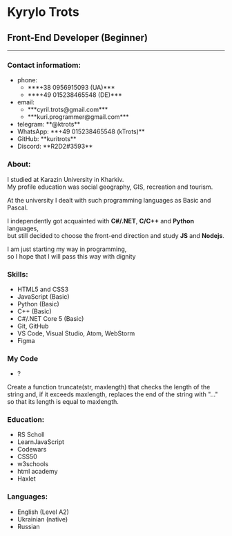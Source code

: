 # Kyrylo Trots

## Front-End Developer (Beginner)

---

### Contact informatiom:
<ul>
   <li>phone: 
      <ul>
         <li>***+38 0956915093 (UA)***</li>
         <li>***+49 015238465548 (DE)***</li>
      </ul>
   </li>
   <li>email:
      <ul>
         <li>***cyril.trots@gmail.com***</li>
         <li>***kuri.programmer@gmail.com***</li>
      </ul>
   </li>
   <li>telegram: **@ktrots**</li>
   <li>WhatsApp: **+49 015238465548 (kTrots)**</li>
   <li>GitHub: **kuritrots**</li>
   <li>Discord: **R2D2#3593**</li>
</ul>

### About:
<p>I studied at Karazin University in Kharkiv.<br/> 
My profile education was social geography, GIS, recreation and tourism.<br/>

At the university I dealt with such programming languages as Basic and Pascal.<br/>

I independently got acquainted with **C#/.NET**, **C/C++** and **Python** languages,<br/> 
but still decided to choose the front-end direction and study **JS** and **Nodejs**.<br/>

I am just starting my way in programming,<br/>
so I hope that I will pass this way with dignity</p>

### Skills:
- HTML5 and CSS3
- JavaScript (Basic)
- Python (Basic)
- C++ (Basic)
- C#/.NET Core 5 (Basic)
- Git, GitHub
- VS Code, Visual Studio, Atom, WebStorm
- Figma

### My Code
- ?
<p>Create a function truncate(str, maxlength) that checks the length of the string and, 
if it exceeds maxlength, replaces the end of the string with "..." so that its length is equal to maxlength.</p>

### Education:
- RS Scholl
- LearnJavaScript
- Codewars
- CSS50
- w3schools
- html academy
- Haxlet
  
### Languages:
- English (Level A2)
- Ukrainian (native)
- Russian